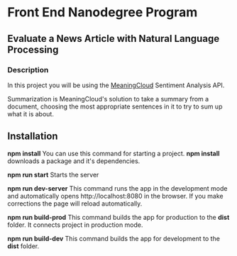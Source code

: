 # Front End Nanodegree Program

## Evaluate a News Article with Natural Language Processing

### Description
In this project you will be using the [MeaningCloud](https://www.meaningcloud.com/developer/summarization/console) Sentiment Analysis API.

Summarization is MeaningCloud's solution to take a summary from a document, choosing the most appropriate sentences in it to try to sum up what it is about.

## Installation

**npm install**
You can use this command for starting a project.
__npm install__ downloads a package and it's dependencies.

**npm run start**
Starts the server

**npm run dev-server**
This command runs the app in the development mode and automatically opens http://localhost:8080 in the browser. If you make corrections the page will reload automatically.

**npm run build-prod**
This command builds the app for production to the __dist__ folder.
It connects project in production mode.

**npm run build-dev**
This command builds the app for development to the __dist__ folder.


